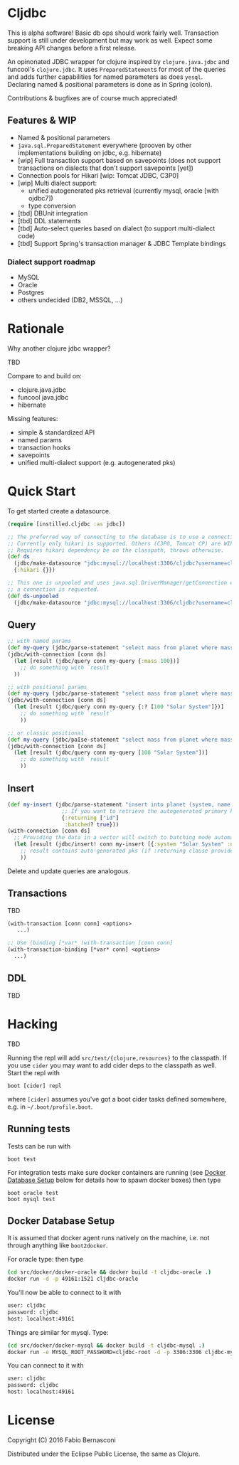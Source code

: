 # Cljdbc

This is alpha software! Basic db ops should work fairly well. Transaction
support is still under development but may work as well. Expect some breaking
API changes before a first release.

An opinonated JDBC wrapper for clojure inspired by `clojure.java.jdbc` and
funcool's `clojure.jdbc`. It uses `PreparedStatement`s for most of the
queries and adds further capabilities for named parameters as does `yesql`.
Declaring named & positional parameters is done as in Spring (colon).

Contributions & bugfixes are of course much appreciated!


## Features & WIP

* Named & positional parameters
* `java.sql.PreparedStatement` everywhere (prooven by other implementations
  building on jdbc, e.g. hibernate)
* [wip] Full transaction support based on savepoints (does not support
  transactions on dialects that don't support savepoints [yet])
* Connection pools for Hikari [wip: Tomcat JDBC, C3P0]
* [wip] Multi dialect support:
  * unified autogenerated pks retrieval (currently mysql, oracle [with ojdbc7])
  * type conversion
* [tbd] DBUnit integration
* [tbd] DDL statements
* [tbd] Auto-select queries based on dialect (to support multi-dialect code)
* [tbd] Support Spring's transaction manager & JDBC Template bindings

### Dialect support roadmap

* MySQL
* Oracle
* Postgres
* others undecided (DB2, MSSQL, ...)


# Rationale

Why another clojure jdbc wrapper?

TBD

Compare to and build on:
* clojure.java.jdbc
* funcool java.jdbc
* hibernate

Missing features:
* simple & standardized API
* named params
* transaction hooks
* savepoints
* unified multi-dialect support (e.g. autogenerated pks)


# Quick Start

To get started create a datasource.

```clojure
(require [instilled.cljdbc :as jdbc])

;; The preferred way of connecting to the database is to use a connection pool.
;; Currently only hikari is supported. Others (C3P0, Tomcat CP) are WIP.
;; Requires hikari dependency be on the classpath, throws otherwise.
(def ds
  (jdbc/make-datasource "jdbc:mysql://localhost:3306/cljdbc?username=cljdbc?password=cljdbc")
  {:hikari {}})

;; This one is unpooled and uses java.sql.DriverManager/getConnection each time
;; a connection is requested.
(def ds-unpooled
  (jdbc/make-datasource "jdbc:mysql://localhost:3306/cljdbc?username=cljdbc?password=cljdbc"))
```


## Query

```clojure
;; with named params
(def my-query (jdbc/parse-statement "select mass from planet where mass > :mass"))
(jdbc/with-connection [conn ds]
  (let [result (jdbc/query conn my-query {:mass 100})]
    ;; do something with `result`
  ))

;; with positional params
(def my-query (jdbc/parse-statement "select mass from planet where mass > :? and system = :?"))
(jdbc/with-connection [conn ds]
  (let [result (jdbc/query conn my-query {:? [100 "Solar System"]})]
    ;; do something with `result`
    ))

;; or classic positional
(def my-query (jdbc/paIse-statement "select mass from planet where mass > ? and system = ?"))
(jdbc/with-connection [conn ds]
  (let [result (jdbc/query conn my-query [100 "Solar System"])]
    ;; do something with `result`
    ))
```


## Insert

```clojure
(def my-insert (jdbc/parse-statement "insert into planet (system, name, mass) values (:system,:name,:mass)"
                 ;; If you want to retrieve the autogenerated primary key, use returing
                 {:returning ["id"]
                  :batched? true}))
(with-connection [conn ds]
  ;; Providing the data in a vector will switch to batching mode automatically.
  (let [result (jdbc/insert! conn my-insert [{:system "Solar System" :name "Earth" :mass 3.47}])]
    ;; result contains auto-generated pks (if :returning clause provided in statement)
    ))
```

Delete and update queries are analogous.

## Transactions

TBD

```clojure
(with-transaction [conn conn] <options>
   ...)
```

```clojure
;; Use (binding [*var* (with-transaction [conn conn]
(with-transaction-binding [*var* conn] <options>
  ...)
```

## DDL

TBD


# Hacking

TBD

Running the repl will add `src/test/{clojure,resources}` to the classpath. If you use `cider`
you may want to add cider deps to the classpath as well. Start the repl with

    boot [cider] repl

where `[cider]` assumes you've got a boot cider tasks defined somewhere, e.g. in
`~/.boot/profile.boot`.


## Running tests

Tests can be run with

    boot test

For integration tests make sure docker containers are running (see [Docker Database Setup](#docker-database-setup) below for details how to spawn
docker boxes) then type

    boot oracle test
    boot mysql test

## Docker Database Setup

It is assumed that docker agent runs natively on the machine, i.e.
not through anything like `boot2docker`.

For oracle type:   then type

```sh
(cd src/docker/docker-oracle && docker build -t cljdbc-oracle .)
docker run -d -p 49161:1521 cljdbc-oracle
```

You'll now be able to connect to it with

```sh
user: cljdbc
password: cljdbc
host: localhost:49161
```

Things are similar for mysql. Type:

```sh
(cd src/docker/docker-mysql && docker build -t cljdbc-mysql .)
docker run -e MYSQL_ROOT_PASSWORD=cljdbc-root -d -p 3306:3306 cljdbc-mysql
```

You can connect to it with

```sh
user: cljdbc
password: cljdbc
host: localhost:49161
```

# License

Copyright (C) 2016 Fabio Bernasconi

Distributed under the Eclipse Public License, the same as Clojure.
